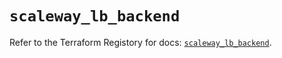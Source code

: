 # `scaleway_lb_backend`

Refer to the Terraform Registory for docs: [`scaleway_lb_backend`](https://registry.terraform.io/providers/scaleway/scaleway/2.19.0/docs/resources/lb_backend).
